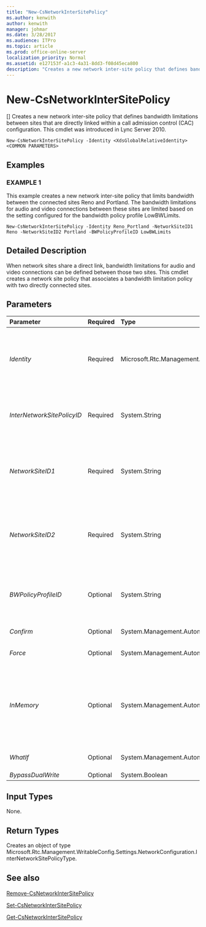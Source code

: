 ```yaml
---
title: "New-CsNetworkInterSitePolicy"
ms.author: kenwith
author: kenwith
manager: johmar
ms.date: 3/28/2017
ms.audience: ITPro
ms.topic: article
ms.prod: office-online-server
localization_priority: Normal
ms.assetid: e127153f-a1c3-4a31-8dd3-f08d45eca800
description: "Creates a new network inter-site policy that defines bandwidth limitations between sites that are directly linked within a call admission control (CAC) configuration. This cmdlet was introduced in Lync Server 2010."
---
```


# New-CsNetworkInterSitePolicy
[]
Creates a new network inter-site policy that defines bandwidth limitations between sites that are directly linked within a call admission control (CAC) configuration. This cmdlet was introduced in Lync Server 2010.
  
```
New-CsNetworkInterSitePolicy -Identity <XdsGlobalRelativeIdentity> <COMMON PARAMETERS>

```

## Examples

### EXAMPLE 1

This example creates a new network inter-site policy that limits bandwidth between the connected sites Reno and Portland. The bandwidth limitations for audio and video connections between these sites are limited based on the setting configured for the bandwidth policy profile LowBWLimits.
  
```
New-CsNetworkInterSitePolicy -Identity Reno_Portland -NetworkSiteID1 Reno -NetworkSiteID2 Portland -BWPolicyProfileID LowBWLimits
```

## Detailed Description

When network sites share a direct link, bandwidth limitations for audio and video connections can be defined between those two sites. This cmdlet creates a network site policy that associates a bandwidth limitation policy with two directly connected sites.
  
## Parameters

|**Parameter**|**Required**|**Type**|**Description**|
|:-----|:-----|:-----|:-----|
| _Identity_ <br/> |Required  <br/> |Microsoft.Rtc.Management.Xds.XdsGlobalRelativeIdentity  <br/> |A unique identifier for the newly created network inter-site policy. Network inter-site policies are created only at the global scope, so this identifier does not need to specify a scope. Instead, it contains a string that is a unique name that identifies that site policy.  <br/> |
| _InterNetworkSitePolicyID_ <br/> |Required  <br/> |System.String  <br/> |This value is the same as the Identity. You cannot specify both an Identity and an InterNetworkSitePolicyID; a value entered for one will be automatically used for both.  <br/> |
| _NetworkSiteID1_ <br/> |Required  <br/> |System.String  <br/> |The Identity (NetworkSiteID) of one of the two sites associated with this policy. The combination of NetworkSiteID1 and NetworkSiteID2 must be unique (for example, you can't have two site policies defined that connect Reno and Portland).  <br/> |
| _NetworkSiteID2_ <br/> |Required  <br/> |System.String  <br/> |The Identity (NetworkSiteID) of one of the two sites associated with this policy. The combination of NetworkSiteID1 and NetworkSiteID2 must be unique (for example, you can't have two site policies defined that connect Reno and Portland).  <br/> |
| _BWPolicyProfileID_ <br/> |Optional  <br/> |System.String  <br/> |The Identity of the bandwidth policy profile that will define the limitations for this site policy. You can retrieve a list of available profiles by calling the **Get-CsNetworkBandwidthPolicyProfile** cmdlet. <br/> |
| _Confirm_ <br/> |Optional  <br/> |System.Management.Automation.SwitchParameter  <br/> |Prompts you for confirmation before executing the command.  <br/> |
| _Force_ <br/> |Optional  <br/> |System.Management.Automation.SwitchParameter  <br/> |Suppresses any confirmation prompts that would otherwise be displayed before making changes.  <br/> |
| _InMemory_ <br/> |Optional  <br/> |System.Management.Automation.SwitchParameter  <br/> |Creates an object reference without actually committing the object as a permanent change. If you assign the output of this cmdlet called with this parameter to a variable, you can make changes to the properties of the object reference and then commit those changes by calling this cmdlet's matching **Set-\<cmdlet\>**. <br/> |
| _WhatIf_ <br/> |Optional  <br/> |System.Management.Automation.SwitchParameter  <br/> |Describes what would happen if you executed the command without actually executing the command.  <br/> |
| _BypassDualWrite_ <br/> |Optional  <br/> |System.Boolean  <br/> |PARAMVALUE: $true | $false  <br/> |
   
## Input Types

None.
  
## Return Types

Creates an object of type Microsoft.Rtc.Management.WritableConfig.Settings.NetworkConfiguration.InterNetworkSitePolicyType.
  
## See also

#### 

[Remove-CsNetworkInterSitePolicy](remove-csnetworkintersitepolicy.md)
  
[Set-CsNetworkInterSitePolicy](set-csnetworkintersitepolicy.md)
  
[Get-CsNetworkInterSitePolicy](get-csnetworkintersitepolicy.md)

